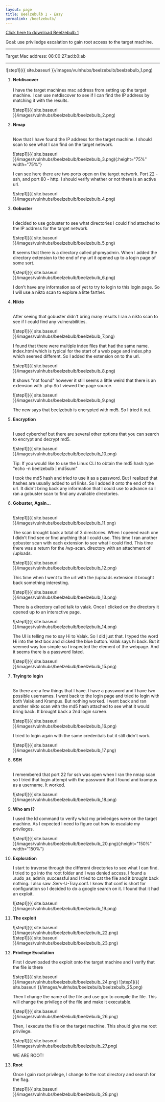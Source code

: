 ```yaml
---
layout: page
title: Beelzebulb 1 - Easy
permalink: /beelzebulb/
---
```

[Click here to download Beelzebulb 1](https://www.vulnhub.com/entry/beelzebub-1,742/)<br>

Goal: use priviledge escalation to gain root access to the target machine.

<hr>
Target Mac address: 08:00:27:ad:b0:ab
<hr>

![step1]({{ site.baseurl }}/images/vulnhubs/beelzebulb/beelzebulb_1.png)

1. **Netdiscover**<br><br>
     I have the target machines mac address from setting up the target machine. I can use netdiscover to see if I can find the IP address by matching it with the results. 

    ![step1]({{ site.baseurl }}/images/vulnhubs/beelzebulb/beelzebulb_2.png)
    
1. **Nmap**<br><br>

     Now that I have found the IP address for the target machine. I should scan to see what I can find on the target network. 
     
     ![step1]({{ site.baseurl }}/images/vulnhubs/beelzebulb/beelzebulb_3.png){:height="75%" width="75%"}
     
     I can see here there are two ports open on the target network. Port 22 - ssh, and port 80 - http. I should verify whether or not there is an active url.
     
     ![step1]({{ site.baseurl }}/images/vulnhubs/beelzebulb/beelzebulb_4.png)
     
1. **Gobuster**<br><br>

     I decided to use gobuster to see what directories I could find attached to the IP address for the target network. 
     
     ![step1]({{ site.baseurl }}/images/vulnhubs/beelzebulb/beelzebulb_5.png)
     
     It seems that there is a directory called phpmyadmin. When I added the directory extension to the end of my url it opened up to a login page of some sort. 
     
     ![step1]({{ site.baseurl }}/images/vulnhubs/beelzebulb/beelzebulb_6.png)
     
     I don't have any information as of yet to try to login to this login page. So I will use a nikto scan to explore a litte farther. 
     
1. **Nikto**<br><br>

     After seeing that gobuster didn't bring many results I ran a nikto scan to see if I could find any vulnerabilities.
     
     ![step1]({{ site.baseurl }}/images/vulnhubs/beelzebulb/beelzebulb_7.png)
     
     I found that there were multiple index files that had the same name. index.html which is typical for the start of a web page and index.php which seemed different. So I added the extension on to the url. 
     
     ![step1]({{ site.baseurl }}/images/vulnhubs/beelzebulb/beelzebulb_8.png)
     
     It shows "not found" however it still seems a little weird that there is an extension with .php So I viewed the page source. 
     
     ![step1]({{ site.baseurl }}/images/vulnhubs/beelzebulb/beelzebulb_9.png)
     
     The new says that beelzebub is encrypted with md5. So I tried it out.
     
1. **Encryption**<br><br>

     I used cyberchef but there are several other options that you can search to encrypt and decrypt md5.
     
     ![step1]({{ site.baseurl }}/images/vulnhubs/beelzebulb/beelzebulb_10.png)
     
    Tip: If you would like to use the Linux CLI to obtain the md5 hash type<br>
    "echo -n beelzebulb | md5sum"
     
     I took the md5 hash and tried to use it as a password. But I realized that hashes are usually added to url links. So I added it onto the end of the url. It didn't bring back any information that I could use to advance so I ran a gobuster scan to find any available directories. 
     
1. **Gobuster, Again...**<br><br>
     
     ![step1]({{ site.baseurl }}/images/vulnhubs/beelzebulb/beelzebulb_11.png)

     The scan brought back a total of 3 directories. When I opened each one I didn't find see or find anything that I could use. This time I ran another gobuster scan with each extension to see what I could find. This time there was a return for the /wp-scan. directory with an attachment of /uploads.
     
     ![step1]({{ site.baseurl }}/images/vulnhubs/beelzebulb/beelzebulb_12.png)

     This time when I went to the url with the /uploads extension it brought back something interesting. 
     
     ![step1]({{ site.baseurl }}/images/vulnhubs/beelzebulb/beelzebulb_13.png)
     
     There is a directory called talk to valak. Once I clicked on the directory it opened up to an interactive page.
     
     
     ![step1]({{ site.baseurl }}/images/vulnhubs/beelzebulb/beelzebulb_14.png)

     The UI is telling me to say Hi to Valak. So I did just that. I typed the word Hi into the text box and clicked the blue button. Valak says hi back. But it seemed way too simple so I inspected the element of the webpage. And it seems there is a password listed.
     
      ![step1]({{ site.baseurl }}/images/vulnhubs/beelzebulb/beelzebulb_15.png)
      
1. **Trying to login**<br><br>

     So there are a few things that I have. I have a password and I have two possible usernames. I went back to the login page and tried to login with both Valak and Krampus. But nothing worked. I went back and ran another nikto scan with the md5 hash attached to see what it would bring back. It brought back a 2nd login screen. 
     
      ![step1]({{ site.baseurl }}/images/vulnhubs/beelzebulb/beelzebulb_16.png)
      
      I tried to login again with the same credentials but it still didn't work.
      
      ![step1]({{ site.baseurl }}/images/vulnhubs/beelzebulb/beelzebulb_17.png)
      
1. **SSH**<br><br>
      
      I remembered that port 22 for ssh was open when I ran the nmap scan so I tried that login attempt with the password that I found and krampus as a username. It worked. 
      
      ![step1]({{ site.baseurl }}/images/vulnhubs/beelzebulb/beelzebulb_18.png)
      
1. **Who am I?**

     I used the Id command to verify what my priviledges were on the target machine. As I expected I need to figure out how to escalate my privileges. 
     
     ![step1]({{ site.baseurl }}/images/vulnhubs/beelzebulb/beelzebulb_20.png){:height="150%" width="150%"}
     
1. **Exploration**

     I start to traverse through the different directories to see what I can find. I tried to go into the root folder and I was denied access. I found a .sudo_as_admin_successful and I tried to cat the file and it brought back nothing. I also saw .Serv-U-Tray.conf. I know that conf is short for configuration so I decided to do a google search on it. I found that it had an exploit.
     
     ![step1]({{ site.baseurl }}/images/vulnhubs/beelzebulb/beelzebulb_19.png)
     
1. **The exploit**

      ![step1]({{ site.baseurl }}/images/vulnhubs/beelzebulb/beelzebulb_22.png)<br>
      ![step1]({{ site.baseurl }}/images/vulnhubs/beelzebulb/beelzebulb_23.png)
      
1. **Privilege Escalation**

    First I downloaded the exploit onto the target machine and I verify that the file is there
    
    ![step1]({{ site.baseurl }}/images/vulnhubs/beelzebulb/beelzebulb_24.png)
    ![step1]({{ site.baseurl }}/images/vulnhubs/beelzebulb/beelzebulb_25.png)
    
    Then I change the name of the file and use gcc to compile the file. This will change the privilege of the file and make it executable. 
    
    ![step1]({{ site.baseurl }}/images/vulnhubs/beelzebulb/beelzebulb_26.png)
    
    Then, I execute the file on the target machine. This should give me root privilege. 
    
    ![step1]({{ site.baseurl }}/images/vulnhubs/beelzebulb/beelzebulb_27.png)
    
    WE ARE ROOT!
    
 1. **Root**

     Once I gain root privilege, I change to the root directory and search for the flag. 
    
     ![step1]({{ site.baseurl }}/images/vulnhubs/beelzebulb/beelzebulb_28.png)
    
    
    
